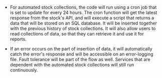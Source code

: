  - For automated stock collections, the code will run using a cron job that is set to update for every 24 hours. The cron function will get the latest response from the stock's API, and will execute a script that returns a data that will be stored on an SQL database. It will be inserted together with the previous history of stock collections. It will also allow users to read collections of data, so that they can retrieve it and use it for reports.

 - If an error occurs on the part of insertion of data, it will automatically catch the error's response and will be accessible on an error-logging file. Fault tolerance will be part of the flow as well. Services that are dependent with the automated stock collections will still run continuously.
